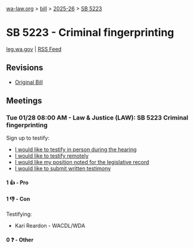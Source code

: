 [wa-law.org](/) > [bill](/bill/) > [2025-26](/bill/2025-26/) > [SB 5223](/bill/2025-26/sb/5223/)

# SB 5223 - Criminal fingerprinting
[leg.wa.gov](https://app.leg.wa.gov/billsummary?BillNumber=5223&Year=2025&Initiative=false) | [RSS Feed](./rss.xml)

## Revisions
* [Original Bill](1/)

## Meetings
### Tue 01/28 08:00 AM - Law & Justice (LAW): SB 5223 Criminal fingerprinting
Sign up to testify:
* [I would like to testify in person during the hearing](https://app.leg.wa.gov/csi/Testifier/Add?chamber=House&mId=32529&aId=161872&caId=25026&tId=1)
* [I would like to testify remotely](https://app.leg.wa.gov/csi/Testifier/Add?chamber=House&mId=32529&aId=161872&caId=25026&tId=2)
* [I would like my position noted for the legislative record](https://app.leg.wa.gov/csi/Testifier/Add?chamber=House&mId=32529&aId=161872&caId=25026&tId=3)
* [I would like to submit written testimony](https://app.leg.wa.gov/csi/Testifier/Add?chamber=House&mId=32529&aId=161872&caId=25026&tId=4)

#### 1 👍 - Pro

#### 1 👎 - Con
Testifying:
* Kari Reardon - WACDL/WDA

#### 0 ❓ - Other
